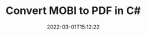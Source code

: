 ---
############################# Static ############################
layout: "auto-gen-conversion"
date: 2022-03-01T15:12:22
draft: false
otherformats: bmp doc docm docx dot dotm dotx epub gif ico jpeg jpg md odt ott pdf png psd rtf tex tif tiff txt xps
breadcrumb: MOBI to PDF in C#

############################# Head ############################
head_title: "MOBI to PDF Converter in C#"
head_description: "Convert MOBI to PDF in .NET using a few lines of code. Use the GroupDocs Document Conversion API to convert over 160 file formats."

############################# Header ############################
title: "Convert MOBI to PDF in C#"
description: "MOBI to PDF conversion with a few lines of .NET code"
bg_image: "https://cms.admin.containerize.com/templates/aspose/App_Themes/V3/images/bg/header1.png"
bg_overlay: false
button:
    enable: true

############################# SubMenu ############################
submenu:
    enable: true

    left:
        img_alt: "GroupDocs.Conversion for .NET"
        image: "https://cms.admin.containerize.com/templates/groupdocs/images/product-logos/90x90-noborder/groupdocs-conversion-net.png"
        product: "GroupDocs.Conversion"
        platform: ".NET"

    

############################# About ############################
about:
    enable: true
    title: "About GroupDocs.Conversion для .NET API"
    content: |
        [GroupDocs.Conversion for .NET](https://products.groupdocs.com/conversion/net/) can be used to convert Microsoft Word, Excel, PowerPoint, PDF, Visio and other formats. GroupDocs.Conversion is a standalone API that is suitable for back-end and internal systems where high performance is required. It does not depend on any software such as Microsoft or Open Office.
    

overview:
    enable: true
    content: |
        Convert your MOBI files to PDF in .NET easily. You can use just a couple of C# code lines in any platform of your choice like - Windows, Linux, macOS.
        You can try MOBI to PDF conversion for free and evaluate conversion results quality.
        Along with simple file conversion scenarios you can try more advanced options for loading source MOBI file and for saving output PDF result. 
        
        For example, for the source MOBI file you may use the following load options:

        * auto-detect file format;
        * specify password for protected files (if file format supports it);
        * replace missing fonts to preserve document appearance.
        
        There are also advanced convert options for the PDF file:

        * convert specific document page or page range;
        * add a watermark to the converted PDF file.

        Once conversion is completed you can save your PDF file to the local file path or any third-party storage like FTP, Amazon S3, Google Drive, Dropbox etc.
        Please note - to convert MOBI to PDF there is no need for any additional software installed - like MS Office, Open Office, Adobe Acrobat Reader etc. 


############################# Steps ############################
steps:
    enable: true
    title_left: "Steps to convert MOBI to PDF in C#"
    content_left: |
        [GroupDocs.Conversion](https://products.groupdocs.com/conversion/net/) makes it easy for developers to convert a MOBI file to PDF with a few lines of code.

        * Create an instance of the Converter class and provide the file MOBI with the full path
        * Create and set ConvertOptions for PDF type.
        * Call the Converter.Convert method and pass the full path and format (PDF) as a parameter
        
    title_right: "System Requirements"
    content_right: |
        Basic conversion with GroupDocs.Conversion for .NET can be done in just a few simple steps. Our APIs are supported on all major platforms and operating systems. Before executing the code below, make sure you have the following prerequisites installed on your system.

        * Operating systems: Microsoft Windows, Linux, MacOS
        * Development environments: Microsoft Visual Studio, Xamarin, MonoDevelop
        * Frameworks: .NET Framework, .NET Standard, .NET Core, Mono
        * Get the latest GroupDocs.Conversion for .NET from [Nuget](https://www.nuget.org/packages/groupdocs.conversion)
        
    code: |
        ```cs
        // Load MOBI file
        var converter = new GroupDocs.Conversion.Converter("template.mobi");
        // Set conversion parameters for PDF format
        var convertOptions = converter.GetPossibleConversions()["pdf"].ConvertOptions;
        // Convert to PDF format
        converter.Convert("output.pdf", convertOptions);        
        ```
        
demos:
    enable: true
    title: "MOBI to PDF Live Demo"
    content: |
       Convert MOBI to PDF now by visiting the [GroupDocs.Conversion App](https://products.groupdocs.app/conversion/family) website. Online demo has the following advantages
          

more_formats:
    enable: true
    title: "Other supported transformations MOBI"
    content: "You can also convert MOBI to many other file formats. Please see the list below."
       
       
back_to_top:
    enable: true
---